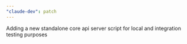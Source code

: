 ```yaml
---
"claude-dev": patch
---
```


Adding a new standalone core api server script for local and integration testing purposes
